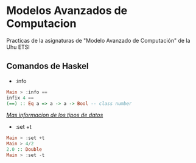 # Modelos Avanzados de Computacion
Practicas de la asignaturas de "Modelo Avanzado de Computación" de la Uhu ETSI



## Comandos de Haskel
* :info
```Haskell
Main > :info ==
infix 4 == 
(==) :: Eq a => a -> a -> Bool -- class number
```
*[Mas informacion de los tipos de datos](https://programacionlogicayfuncional.files.wordpress.com/2014/02/figura.gif)*


* :set +t 
```Haskell
Main > :set +t
Main > 4/2
2.0 :: Double
Main > :set -t
```
